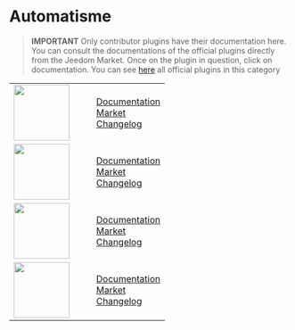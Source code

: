 
# Automatisme


>**IMPORTANT**
>Only contributor plugins have their documentation here. You can consult the documentations of the official plugins directly from the Jeedom Market. Once on the plugin in question, click on documentation.
>You can see [here](https://market.jeedom.com/index.php?v=d&p=market&type=plugin&categorie=automatisation) all official plugins in this category


| | | | |
|--- | --- | --- | ---|
|<img src="ChauffeEau/ChauffeEau_icon.png" class="pluginLogo" width="100" />|||[Documentation](https://mika-nt28.github.io/Documentations/ChauffeEau/en_US/)<br/>[Market](https://market.jeedom.com/index.php?v=d&p=market_display&id=2671)<br/>[Changelog](https://mika-nt28.github.io/Documentations/ChauffeEau/en_US/changelog)|
|<img src="Volets/Volets_icon.png" class="pluginLogo" width="100" />|||[Documentation](https://mika-nt28.github.io/Documentations/Volets/en_US/)<br/>[Market](https://market.jeedom.com/index.php?v=d&p=market_display&id=2612)<br/>[Changelog](https://mika-nt28.github.io/Documentations/Volets/en_US/changelog)|
|<img src="sequencing/sequencing_icon.png" class="pluginLogo" width="100" />|||[Documentation](https://agp42.github.io/sequencing/en_US/)<br/>[Market](https://market.jeedom.com/index.php?v=d&p=market_display&id=3982)<br/>[Changelog](https://agp42.github.io/sequencing/en_US/changelog)|
|<img src="voletProp/voletProp_icon.png" class="pluginLogo" width="100" />|||[Documentation](https://mika-nt28.github.io/Documentations/voletProp/en_US/)<br/>[Market](https://market.jeedom.com/index.php?v=d&p=market_display&id=3229)<br/>[Changelog](https://mika-nt28.github.io/Documentations/voletProp/en_US/changelog)|
